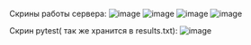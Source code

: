 Скрины работы сервера:
![image](https://github.com/user-attachments/assets/a350e646-ab1d-4908-b174-3a07be23ec52)
![image](https://github.com/user-attachments/assets/2bafacd9-877a-46a4-82b2-1d21f3122acd)
![image](https://github.com/user-attachments/assets/1481b78d-f180-4c22-80c9-d1e6ac643a31)
![image](https://github.com/user-attachments/assets/4f64f406-b999-4eee-8a0c-84f56284e45b)

Скрин pytest( так же хранится в results.txt):
![image](https://github.com/user-attachments/assets/87244d0b-183f-4bb2-bf57-18bd7247e566)

